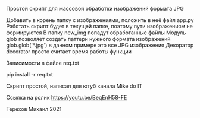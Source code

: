 Простой скрипт для массовой обработки изображений формата JPG

Добавить в корень папку с изображениями, положить в неё файл app.py
Работать скрипт будет в текущей папке, поэтому пути изображениям не формируются
В папку new_img попадут обработанные файлы
Модуль glob позволяет создать паттерн нужного формата изображений 
glob.glob('*.jpg') в данном примере это все JPG изображения
Декоратор decorator просто считает время работы функции

Зависимости в файле req.txt 

pip install -r req.txt



Скрипт простой, написал для ютуб канала Mike do IT

Ссылка на ролик https://youtu.be/BeqEnH58-FE


Терехов Михаил 2021